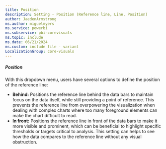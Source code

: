 ```yaml
---
title: Position
description: Setting - Position (Reference line, Line, Position)
author: JaedenArmstrong
ms.author: miguelmyers
ms.service: powerbi
ms.subservice: pbi-corevisuals
ms.topic: include
ms.date: 06/21/2024
ms.custom: include file - variant
LocalizationGroup: core-visuals
---
```

##### Position

With this dropdown menu, users have several options to define the position of the reference line:

- **Behind:** Positions the reference line behind the data bars to maintain focus on the data itself, while still providing a point of reference. This prevents the reference line from overpowering the visualization when dealing with complex charts where too many  foreground elements can make the chart difficult to read.
- **In front:** Positions the reference line in front of the data bars to make it more visible and prominent, which can be beneficial to highlight specific thresholds or targets critical to analysis. This setting can helps to see how the data compares to the reference line without any visual obstruction.
